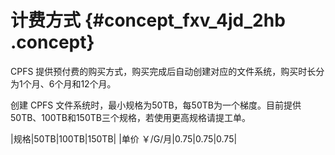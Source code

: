 # 计费方式 {#concept_fxv_4jd_2hb .concept}

CPFS 提供预付费的购买方式，购买完成后自动创建对应的文件系统，购买时长分为1个月、6个月和12个月。

创建 CPFS 文件系统时，最小规格为50TB，每50TB为一个梯度。目前提供50TB、100TB和150TB三个规格，若使用更高规格请提工单。

|规格|50TB|100TB|150TB|
|单价 ￥/G/月|0.75|0.75|0.75|

